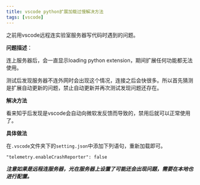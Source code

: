 ```yaml
---
title: vscode python扩展加载过慢解决方法
tags: [vscode]
---
```


之前用vscode远程连实验室服务器写代码时遇到的问题。

**问题描述**：

连上服务器后，会一直显示loading python extension，期间扩展任何功能都无法使用。

测试后发现服务器不连外网时会出现这个情况，连接之后会快很多。所以首先猜测是扩展自动更新的问题，禁止自动更新并再次测试发现问题还存在。

**解决方法**

看来知乎后发现是vscode会自动向微软发反馈而导致的，禁用后就可以正常使用了。

**具体做法**

在`.vscode`文件夹下的`setting.json`中添加下列语句，重新加载即可。

```
"telemetry.enableCrashReporter": false
```

***注意如果是远程连服务器，光在服务器上设置了可能还会出现问题，需要在本地也进行配置。***

